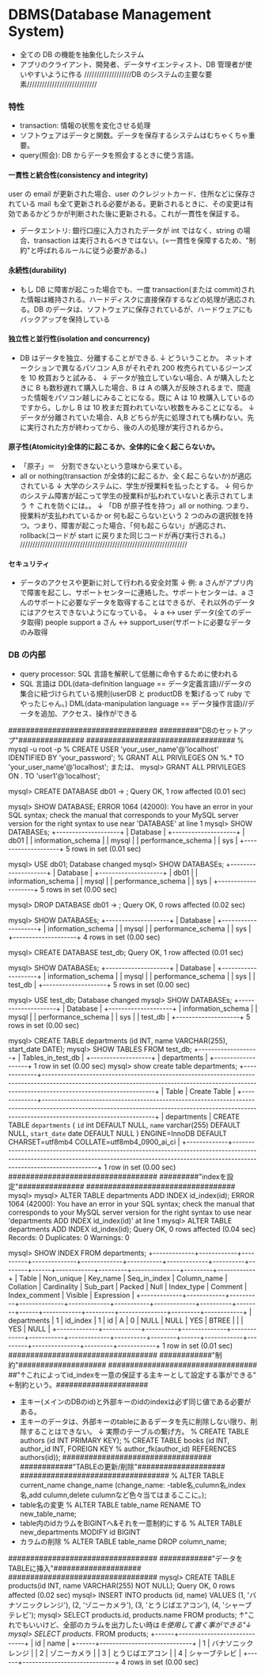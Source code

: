 # DBMS(Database Management System)

- 全ての DB の機能を抽象化したシステム
- アプリのクライアント、開発者、データサイエンティスト、DB 管理者が使いやすいように作る
  ///////////////////DB のシステムの主要な要素////////////////////////////

### 特性

- transaction: 情報の状態を変化させる処理
- ソフトウェアはデータと関数。データを保存するシステムはむちゃくちゃ重要。
- query(照会): DB からデータを照会するときに使う言語。

#### 一貫性と統合性(consistency and integrity)

user の email が更新された場合、user のクレジットカード、住所などに保存されている mail も全て更新される必要がある。更新されるときに、その変更は有効であるかどうかが判断された後に更新される。これが一貫性を保証する。

- データエントリ: 銀行口座に入力されたデータが int ではなく、string の場合、transaction は実行されるべきではない。(=一貫性を保障するため、"制約"と呼ばれるルールに従う必要がある。)

#### 永続性(durability)

- もし DB に障害が起こった場合でも、一度 transaction(または commit)された情報は維持される。ハードディスクに直接保存するなどの処理が適応される。DB のデータは、ソフトウェアに保存されているが、ハードウェアにもバックアップを保持している

#### 独立性と並行性(isolation and concurrency)

- DB はデータを独立、分離することができる.
  ↓ どういうことか。
  ネットオークションで異なるパソコン A,B がそれぞれ 200 枚売られているジーンズを 10 枚買おうと試みる、
  ↓
  データが独立していない場合、A が購入したときに B も数秒遅れて購入した場合、B は A の購入が反映されるまで、間違った情報をパソコン越しにみることになる。既に A は 10 枚購入しているのですから。しかし B は 10 枚まだ買われていない枚数をみることになる。
  ↓
  データが分離されていた場合、A,B どちらが先に処理されても構わない。先に実行された方が終わってから、後の人の処理が実行されるから。

#### 原子性(Atomicity)全体的に起こるか、全体的に全く起こらないか。

- 「原子」＝　分割できないという意味から来ている。
- all or nothing(transaction が全体的に起こるか、全く起こらないか)が適応されている
  ↓
  大学のシステムに、学生が授業料を払ったとする。
  ↓
  何らかのシステム障害が起こって学生の授業料が払われていないと表示されてしまう
  ↑
  これを防ぐには。。
  ↓
  「DB が原子性を持つ」all or nothing. つまり、授業料が支払われているか or 何も起こらないという 2 つのみの選択肢を持つ。つまり、障害が起こった場合、「何も起こらない」が適応され、rollback(コードが start に戻りまた同じコードが再び実行される。)
  ///////////////////////////////////////////////////////////////////

#### セキュリティ

- データのアクセスや更新に対して行われる安全対策
  ↓
  例: a さんがアプリ内で障害を起こし、サポートセンターに連絡した。サポートセンターは、a さんのサポートに必要なデータを取得することはできるが、それ以外のデータにはアクセスできないようになっている。
  ↓
  a <-> user データ(全てのデータ取得)
  people support a さん <-> support_user(サポートに必要なデータのみ取得

### DB の内部

- query processor: SQL 言語を解釈して低層に命令するために使われる
- SQL 言語は DDL(data-definition language == データ定義言語)//データの集合に紐づけられている規則(userDB と productDB を繋げるって ruby でやったじゃん。)
  DML(data-manipulation language == データ操作言語)//データを追加、アクセス、操作ができる

##################################
#########"DBのセットアップ"###############
##################################
% mysql -u root -p
% CREATE USER 'your_user_name'@'localhost' IDENTIFIED BY 'your_password';
% GRANT ALL PRIVILEGES ON %.* TO 'your_user_name'@'localhost';
または、
mysql> GRANT ALL PRIVILEGES ON *.* TO 'user1'@'localhost';


mysql> CREATE DATABASE db01
    -> ;
Query OK, 1 row affected (0.01 sec)

mysql> SHOW DATABASE;
ERROR 1064 (42000): You have an error in your SQL syntax; check the manual that corresponds to your MySQL server version for the right syntax to use near 'DATABASE' at line 1
mysql> SHOW DATABASEs;
+--------------------+
| Database           |
+--------------------+
| db01               |
| information_schema |
| mysql              |
| performance_schema |
| sys                |
+--------------------+
5 rows in set (0.01 sec)

mysql> USE db01;
Database changed
mysql> SHOW DATABASEs;
+--------------------+
| Database           |
+--------------------+
| db01               |
| information_schema |
| mysql              |
| performance_schema |
| sys                |
+--------------------+
5 rows in set (0.00 sec)

mysql> DROP DATABASE db01
    -> ;
Query OK, 0 rows affected (0.02 sec)

mysql> SHOW DATABASEs;
+--------------------+
| Database           |
+--------------------+
| information_schema |
| mysql              |
| performance_schema |
| sys                |
+--------------------+
4 rows in set (0.00 sec)

mysql> CREATE DATABASE test_db;
Query OK, 1 row affected (0.01 sec)

mysql> SHOW DATABASEs;
+--------------------+
| Database           |
+--------------------+
| information_schema |
| mysql              |
| performance_schema |
| sys                |
| test_db            |
+--------------------+
5 rows in set (0.00 sec)

mysql> USE test_db;
Database changed
mysql> SHOW DATABASEs;
+--------------------+
| Database           |
+--------------------+
| information_schema |
| mysql              |
| performance_schema |
| sys                |
| test_db            |
+--------------------+
5 rows in set (0.00 sec)

mysql> CREATE TABLE departments (id INT, name VARCHAR(255), start_date DATE);
mysql> SHOW TABLES FROM test_db;
+-------------------+
| Tables_in_test_db |
+-------------------+
| departments       |
+-------------------+
1 row in set (0.00 sec)
mysql> show create table departments;
+-------------+-----------------------------------------------------------------------------------------------------------------------------------------------------------------------------------------------+
| Table       | Create Table                                                                                                                                                                                  |
+-------------+-----------------------------------------------------------------------------------------------------------------------------------------------------------------------------------------------+
| departments | CREATE TABLE `departments` (
  `id` int DEFAULT NULL,
  `name` varchar(255) DEFAULT NULL,
  `start_date` date DEFAULT NULL
) ENGINE=InnoDB DEFAULT CHARSET=utf8mb4 COLLATE=utf8mb4_0900_ai_ci |
+-------------+-----------------------------------------------------------------------------------------------------------------------------------------------------------------------------------------------+
1 row in set (0.00 sec)
##################################
#########"indexを設定"###############
##################################
mysql> mysql> ALTER TABLE departments ADD INDEX id_index(id);
ERROR 1064 (42000): You have an error in your SQL syntax; check the manual that corresponds to your MySQL server version for the right syntax to use near 'departments ADD INDEX id_index(id)' at line 1
mysql> ALTER TABLE departments ADD INDEX id_index(id);
Query OK, 0 rows affected (0.04 sec)
Records: 0  Duplicates: 0  Warnings: 0

mysql> SHOW INDEX FROM departments;
+-------------+------------+----------+--------------+-------------+-----------+-------------+----------+--------+------+------------+---------+---------------+---------+------------+
| Table       | Non_unique | Key_name | Seq_in_index | Column_name | Collation | Cardinality | Sub_part | Packed | Null | Index_type | Comment | Index_comment | Visible | Expression |
+-------------+------------+----------+--------------+-------------+-----------+-------------+----------+--------+------+------------+---------+---------------+---------+------------+
| departments |          1 | id_index |            1 | id          | A         |           0 |     NULL |   NULL | YES  | BTREE      |         |               | YES     | NULL       |
+-------------+------------+----------+--------------+-------------+-----------+-------------+----------+--------+------+------------+---------+---------------+---------+------------+
1 row in set (0.01 sec)
##################################
############"制約"####################
##################################
##"↑これによってid_indexを一意の保証する主キーとして設定する事ができる"<-制約という。#####################
- 主キー(メインのDBのid)と外部キーのidのindexは必ず同じ値である必要がある。
- 主キーのデータは、外部キーのtableにあるデータを先に削除しない限り、削除することはできない。
↓
実際のテーブルの繋げ方。
% CREATE TABLE authors (id INT PRIMARY KEY);
% CREATE TABLE books (id INT, author_id INT, FOREIGN KEY 
% author_fk(author_id) REFERENCES authors(id));
##################################
############"TABLEの更新/削除"####################
##################################
% ALTER TABLE current_name change_name
(change_name: -table名,culumn名,index名,add culumn,delete culumnなど色々当てはまるここに。);
- table名の変更
% ALTER TABLE table_name RENAME TO new_table_name;
- table内のidカラムをBIGINTへ&それを一意制約にする
% ALTER TABLE new_departments MODIFY id BIGINT
- カラムの削除
% ALTER TABLE table_name DROP column_name;

##################################
############"データをTABLEに挿入"####################
##################################
mysql> CREATE TABLE products(id INT, name VARCHAR(255) NOT NULL);
Query OK, 0 rows affected (0.02 sec)
mysql> INSERT INTO products (id, name) VALUES (1, 'バナソニックレンジ'), (2, 'ゾニーカメラ'), (3, 'とうじばエアコン'), (4, 'シャーブテレビ');
mysql> SELECT products.id, products.name FROM products;
↑"これでもいいけど、全部のカラムを出力したい時は*を使用して書く事ができる"↓
mysql> SELECT products.* FROM products;
+------+-----------------------------+
| id   | name                        |
+------+-----------------------------+
|    1 | バナソニックレンジ          |
|    2 | ゾニーカメラ                |
|    3 | とうじばエアコン            |
|    4 | シャーブテレビ              |
+------+-----------------------------+
4 rows in set (0.00 sec)


















  
